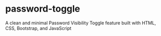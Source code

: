 # password-toggle
A clean and minimal Password Visibility Toggle feature built with HTML, CSS, Bootstrap, and JavaScript
